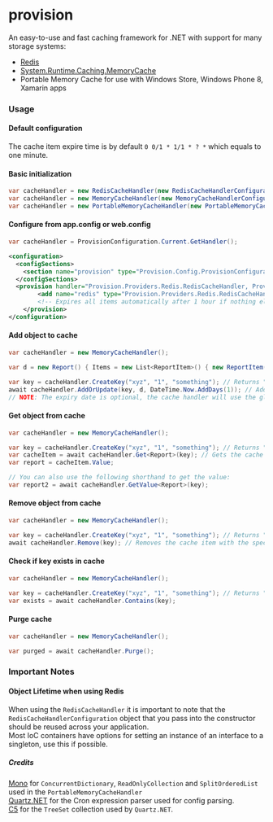 provision
=========

An easy-to-use and fast caching framework for .NET with support for many storage systems:
* [Redis](http://redis.io/)
* [System.Runtime.Caching.MemoryCache](http://msdn.microsoft.com/en-us/library/system.runtime.caching.memorycache(v=vs.110).aspx)
* Portable Memory Cache for use with Windows Store, Windows Phone 8, Xamarin apps

### Usage
#### Default configuration
The cache item expire time is by default `0 0/1 * 1/1 * ? *` which equals to one minute.

#### Basic initialization
```csharp
var cacheHandler = new RedisCacheHandler(new RedisCacheHandlerConfiguration("localhost", 6379, 3));
var cacheHandler = new MemoryCacheHandler(new MemoryCacheHandlerConfiguration("0 0 0/1 1/1 * ? *"));
var cacheHandler = new PortableMemoryCacheHandler(new PortableMemoryCacheHandlerConfiguration("0 0 0/1 1/1 * ? *"));
```
#### Configure from app.config or web.config
```csharp
var cacheHandler = ProvisionConfiguration.Current.GetHandler();
```
```xml
<configuration>
  <configSections>
    <section name="provision" type="Provision.Config.ProvisionConfiguration, Provision.Config" />
  </configSections>
  <provision handler="Provision.Providers.Redis.RedisCacheHandler, Provision.Providers.Redis" defaultConfiguration="redis">
		<add name="redis" type="Provision.Providers.Redis.RedisCacheHandlerConfiguration, Provision.Providers.Redis" database="3" host="10.1.14.149" prefix="glue" expireTime="0 0 0/1 1/1 * ? *"/>
		<!-- Expires all items automatically after 1 hour if nothing else is specified when adding the item to the cache -->
	</provision>
</configuration>
```
#### Add object to cache
```csharp
var cacheHandler = new MemoryCacheHandler();

var d = new Report() { Items = new List<ReportItem>() { new ReportItem() { Key = "1", Data = 100 } } };

var key = cacheHandler.CreateKey("xyz", "1", "something"); // Returns "xyz_1_something"
await cacheHandler.AddOrUpdate(key, d, DateTime.Now.AddDays(1)); // Adds the report to the cache with the key and sets the expiry date to 1 day forward
// NOTE: The expiry date is optional, the cache handler will use the global value for the cache handler if not specified
```
#### Get object from cache
```csharp
var cacheHandler = new MemoryCacheHandler();

var key = cacheHandler.CreateKey("xyz", "1", "something"); // Returns "xyz_1_something"
var cacheItem = await cacheHandler.Get<Report>(key); // Gets the cache item wrapper with the specified key
var report = cacheItem.Value;

// You can also use the following shorthand to get the value:
var report2 = await cacheHandler.GetValue<Report>(key);
````
#### Remove object from cache
```csharp
var cacheHandler = new MemoryCacheHandler();

var key = cacheHandler.CreateKey("xyz", "1", "something"); // Returns "xyz_1_something"
await cacheHandler.Remove(key); // Removes the cache item with the specified key
```
#### Check if key exists in cache
```csharp
var cacheHandler = new MemoryCacheHandler();

var key = cacheHandler.CreateKey("xyz", "1", "something"); // Returns "xyz_1_something"
var exists = await cacheHandler.Contains(key);
```
#### Purge cache
```csharp
var cacheHandler = new MemoryCacheHandler();

var purged = await cacheHandler.Purge();
```

### Important Notes
#### Object Lifetime when using Redis
When using the `RedisCacheHandler` it is important to note that the `RedisCacheHandlerConfiguration` object that you pass into the constructor should be reused across your application.  
Most IoC containers have options for setting an instance of an interface to a singleton, use this if possible.

##### Credits
[Mono](http://www.mono-project.com/) for `ConcurrentDictionary`, `ReadOnlyCollection` and `SplitOrderedList` used in the `PortableMemoryCacheHandler`  
[Quartz.NET](http://www.quartz-scheduler.net/) for the Cron expression parser used for config parsing.  
[C5](http://www.itu.dk/research/c5/) for the `TreeSet` collection used by `Quartz.NET`.
